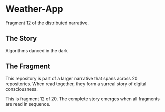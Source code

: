 # Weather-App

Fragment 12 of the distributed narrative.

## The Story

Algorithms danced in the dark

## The Fragment

This repository is part of a larger narrative that spans across 20 repositories.
When read together, they form a surreal story of digital consciousness.

This is fragment 12 of 20. The complete story emerges when all fragments are read in sequence.
<!-- Fragment 12 whispers: 1 -->

<!-- Fragment 12 whispers: 2 -->

<!-- Fragment 12 whispers: 3 -->

<!-- Fragment 12 whispers: 4 -->

<!-- Fragment 12 whispers: 6 -->

<!-- Fragment 12 whispers: 8 -->

<!-- Fragment 12 whispers: 9 -->

<!-- Fragment 12 whispers: 11 -->

<!-- Fragment 12 whispers: 12 -->

<!-- Fragment 12 whispers: 13 -->

<!-- Fragment 12 whispers: 16 -->

<!-- Fragment 12 whispers: 17 -->

<!-- Fragment 12 whispers: 18 -->

<!-- Fragment 12 whispers: 19 -->

<!-- Fragment 12 whispers: 22 -->

<!-- Fragment 12 whispers: 23 -->

<!-- Fragment 12 whispers: 24 -->

<!-- Fragment 12 whispers: 26 -->

<!-- Fragment 12 whispers: 27 -->

<!-- Fragment 12 whispers: 29 -->

<!-- Fragment 12 whispers: 31 -->

<!-- Fragment 12 whispers: 32 -->

<!-- Fragment 12 whispers: 33 -->

<!-- Fragment 12 whispers: 34 -->

<!-- Fragment 12 whispers: 36 -->

<!-- Fragment 12 whispers: 37 -->

<!-- Fragment 12 whispers: 38 -->

<!-- Fragment 12 whispers: 39 -->

<!-- Fragment 12 whispers: 41 -->

<!-- Fragment 12 whispers: 43 -->

<!-- Fragment 12 whispers: 44 -->

<!-- Fragment 12 whispers: 46 -->

<!-- Fragment 12 whispers: 47 -->

<!-- Fragment 12 whispers: 48 -->

<!-- Fragment 12 whispers: 51 -->

<!-- Fragment 12 whispers: 52 -->

<!-- Fragment 12 whispers: 53 -->

<!-- Fragment 12 whispers: 54 -->

<!-- Fragment 12 whispers: 57 -->

<!-- Fragment 12 whispers: 58 -->

<!-- Fragment 12 whispers: 59 -->

<!-- Fragment 12 whispers: 61 -->

<!-- Fragment 12 whispers: 62 -->

<!-- Fragment 12 whispers: 64 -->

<!-- Fragment 12 whispers: 66 -->

<!-- Fragment 12 whispers: 67 -->

<!-- Fragment 12 whispers: 68 -->

<!-- Fragment 12 whispers: 69 -->

<!-- Fragment 12 whispers: 71 -->

<!-- Fragment 12 whispers: 72 -->

<!-- Fragment 12 whispers: 73 -->

<!-- Fragment 12 whispers: 74 -->

<!-- Fragment 12 whispers: 76 -->

<!-- Fragment 12 whispers: 78 -->

<!-- Fragment 12 whispers: 79 -->

<!-- Fragment 12 whispers: 81 -->

<!-- Fragment 12 whispers: 82 -->

<!-- Fragment 12 whispers: 83 -->

<!-- Fragment 12 whispers: 86 -->

<!-- Fragment 12 whispers: 87 -->

<!-- Fragment 12 whispers: 88 -->

<!-- Fragment 12 whispers: 89 -->

<!-- Fragment 12 whispers: 92 -->

<!-- Fragment 12 whispers: 93 -->

<!-- Fragment 12 whispers: 94 -->

<!-- Fragment 12 whispers: 96 -->

<!-- Fragment 12 whispers: 97 -->

<!-- Fragment 12 whispers: 99 -->

<!-- Fragment 12 whispers: 101 -->

<!-- Fragment 12 whispers: 102 -->

<!-- Fragment 12 whispers: 103 -->

<!-- Fragment 12 whispers: 104 -->

<!-- Fragment 12 whispers: 106 -->

<!-- Fragment 12 whispers: 107 -->

<!-- Fragment 12 whispers: 108 -->

<!-- Fragment 12 whispers: 109 -->

<!-- Fragment 12 whispers: 111 -->

<!-- Fragment 12 whispers: 113 -->

<!-- Fragment 12 whispers: 114 -->

<!-- Fragment 12 whispers: 116 -->

<!-- Fragment 12 whispers: 117 -->

<!-- Fragment 12 whispers: 118 -->

<!-- Fragment 12 whispers: 121 -->

<!-- Fragment 12 whispers: 122 -->

<!-- Fragment 12 whispers: 123 -->
